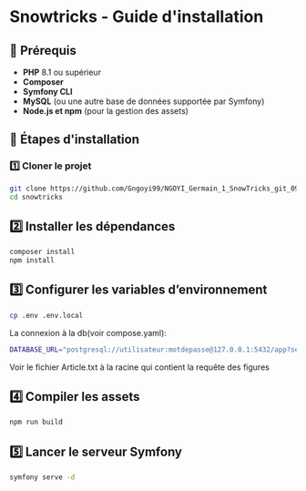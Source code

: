 # Snowtricks - Guide d'installation

## 📌 Prérequis

- **PHP** 8.1 ou supérieur  
- **Composer**  
- **Symfony CLI**  
- **MySQL** (ou une autre base de données supportée par Symfony)  
- **Node.js et npm** (pour la gestion des assets)  

## 🔧 Étapes d'installation

### 1️⃣ Cloner le projet
```sh
git clone https://github.com/Gngoyi99/NGOYI_Germain_1_SnowTricks_git_092024.git
cd snowtricks
```
## 2️⃣ Installer les dépendances
```sh
composer install
npm install
```
## 3️⃣ Configurer les variables d’environnement
```sh
cp .env .env.local
```
La connexion à la db(voir compose.yaml):
```sh
DATABASE_URL="postgresql://utilisateur:motdepasse@127.0.0.1:5432/app?serverVersion=16&charset=utf8"
```
Voir le fichier Article.txt à la racine qui contient la requête des figures

## 4️⃣ Compiler les assets
```sh
npm run build
```
## 5️⃣ Lancer le serveur Symfony
```sh
symfony serve -d
```

